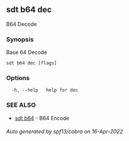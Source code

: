 ## sdt b64 dec

B64 Decode

### Synopsis

Base 64 Decode

```
sdt b64 dec [flags]
```

### Options

```
  -h, --help   help for dec
```

### SEE ALSO

* [sdt b64](sdt_b64.md)	 - B64 Encode

###### Auto generated by spf13/cobra on 16-Apr-2022
